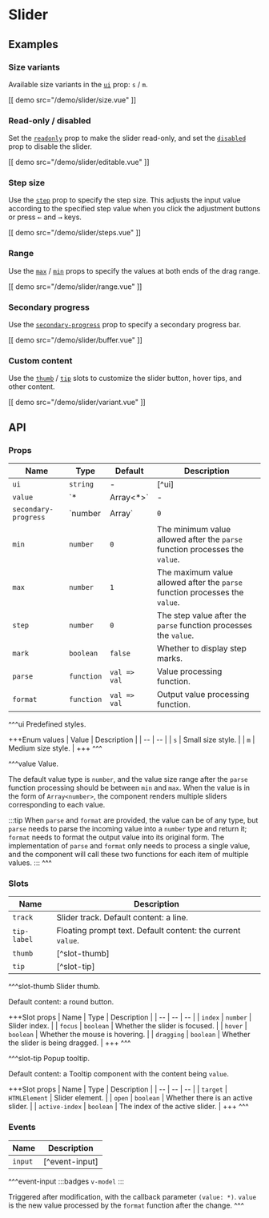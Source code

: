 # Slider

## Examples

### Size variants

Available size variants in the [`ui`](#props-ui) prop: `s` / `m`.

[[ demo src="/demo/slider/size.vue" ]]

### Read-only / disabled

Set the [`readonly`](#props-readonly) prop to make the slider read-only, and set the [`disabled`](#props-disabled) prop to disable the slider.

[[ demo src="/demo/slider/editable.vue" ]]

### Step size

Use the [`step`](#props-step) prop to specify the step size. This adjusts the input value according to the specified step value when you click the adjustment buttons or press <kbd>←</kbd> and <kbd>→</kbd> keys.

[[ demo src="/demo/slider/steps.vue" ]]

### Range

Use the [`max`](#props-max) / [`min`](#props-min) props to specify the values at both ends of the drag range.

[[ demo src="/demo/slider/range.vue" ]]

### Secondary progress

Use the [`secondary-progress`](#props-secondary-progress) prop to specify a secondary progress bar.

[[ demo src="/demo/slider/buffer.vue" ]]

### Custom content

Use the [`thumb`](#slots-thumb) / [`tip`](#slots-tip) slots to customize the slider button, hover tips, and other content.

[[ demo src="/demo/slider/variant.vue" ]]

## API

### Props

| Name | Type | Default | Description |
| -- | -- | -- | -- |
| ``ui`` | `string` | - | [^ui] |
| ``value`` | `*|Array<*>` | - | [^value] |
| ``secondary-progress`` | `number | Array<number>` | `0` | Secondary progress bar. |
| ``min`` | `number` | `0` | The minimum value allowed after the `parse` function processes the `value`. |
| ``max`` | `number` | `1` | The maximum value allowed after the `parse` function processes the `value`. |
| ``step`` | `number` | `0` | The step value after the `parse` function processes the `value`. |
| ``mark`` | `boolean` | `false` | Whether to display step marks. |
| ``parse`` | `function` | `val => val` | Value processing function. |
| ``format`` | `function` | `val => val` | Output value processing function. |

^^^ui
Predefined styles.

+++Enum values
| Value | Description |
| -- | -- |
| `s` | Small size style. |
| `m` | Medium size style. |
+++
^^^

^^^value
Value.

The default value type is `number`, and the value size range after the `parse` function processing should be between `min` and `max`.
When the value is in the form of `Array<number>`, the component renders multiple sliders corresponding to each value.

:::tip
When `parse` and `format` are provided, the value can be of any type, but `parse` needs to parse the incoming value into a `number` type and return it; `format` needs to format the output value into its original form. The implementation of `parse` and `format` only needs to process a single value, and the component will call these two functions for each item of multiple values.
:::
^^^

### Slots

| Name | Description |
| -- | -- |
| ``track`` | Slider track. Default content: a line. |
| ``tip-label`` | Floating prompt text. Default content: the current `value`. |
| ``thumb`` | [^slot-thumb] |
| ``tip`` | [^slot-tip] |

^^^slot-thumb
Slider thumb.

Default content: a round button.

+++Slot props
| Name | Type | Description |
| -- | -- | -- |
| `index` | `number` | Slider index. |
| `focus` | `boolean` | Whether the slider is focused. |
| `hover` | `boolean` | Whether the mouse is hovering. |
| `dragging` | `boolean` | Whether the slider is being dragged. |
+++
^^^

^^^slot-tip
Popup tooltip.

Default content: a Tooltip component with the content being `value`.

+++Slot props
| Name | Type | Description |
| -- | -- | -- |
| `target` | `HTMLElement` | Slider element. |
| `open` | `boolean` | Whether there is an active slider. |
| `active-index` | `boolean` | The index of the active slider. |
+++
^^^

### Events

| Name | Description |
| -- | -- |
| ``input`` | [^event-input] |

^^^event-input
:::badges
`v-model`
:::

Triggered after modification, with the callback parameter `(value: *)`. `value` is the new value processed by the `format` function after the change.
^^^
